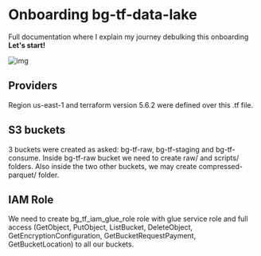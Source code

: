 # Onboarding bg-tf-data-lake

Full documentation where I explain my journey debulking this onboarding **Let's start!**

![img](https://handbook.edrans.com/assets/img/DiagramasArquitecturaServerlessDataLake_II.82d78f8f.jpg)

## Providers

Region us-east-1 and terraform version 5.6.2 were defined over this .tf file.

## S3 buckets

3 buckets were created as asked: bg-tf-raw, bg-tf-staging and bg-tf-consume. Inside bg-tf-raw bucket we need to create raw/ and scripts/ folders. Also inside the two other buckets, we may create compressed-parquet/ folder.

## IAM Role

We need to create bg_tf_iam_glue_role role with glue service role and full access (GetObject, PutObject, ListBucket, DeleteObject, GetEncryptionConfiguration, GetBucketRequestPayment, GetBucketLocation) to all our buckets.
